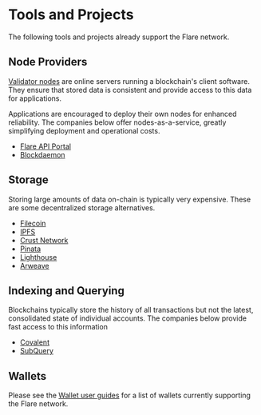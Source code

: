 # Tools and Projects

The following tools and projects already support the Flare network.

## Node Providers

[Validator nodes](../tech/validators.md) are online servers running a blockchain's client software.
They ensure that stored data is consistent and provide access to this data for applications.

Applications are encouraged to deploy their own nodes for enhanced reliability.
The companies below offer nodes-as-a-service, greatly simplifying deployment and operational costs.

* [Flare API Portal](https://api-portal.flare.network/)
* [Blockdaemon](https://blockdaemon.com/documentation/guides/flare/how-to-connect-to-flare/)

## Storage

Storing large amounts of data on-chain is typically very expensive.
These are some decentralized storage alternatives.

* [Filecoin](https://docs.filecoin.io/developers/introduction/filecoin-and-ipfs)
* [IPFS](https://docs.ipfs.tech)
* [Crust Network](https://www.crust.network)
* [Pinata](https://www.pinata.cloud)
* [Lighthouse](https://www.lighthouse.storage)
* [Arweave](https://www.arweave.org)

## Indexing and Querying

Blockchains typically store the history of all transactions but not the latest, consolidated state of individual accounts.
The companies below provide fast access to this information

* [Covalent](https://www.covalenthq.com/docs/networks/flare/)
* [SubQuery](https://academy.subquery.network/quickstart/quickstart_chains/flare.html)

## Wallets

Please see the [Wallet user guides](../user/wallets/index.md) for a list of wallets currently supporting the Flare network.
